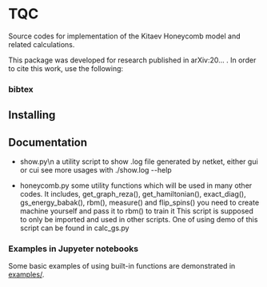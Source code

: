 # TQC
Source codes for implementation of the Kitaev Honeycomb model and related calculations.

This package was developed for research published in arXiv:20... . In order to cite this work, use the following: 

### bibtex


## Installing

## Documentation


- show.py\n
    a utility script to show .log file generated by netket, either gui or cui see more usages with ./show.log --help

- honeycomb.py
    some utility functions which will be used in many other codes. It includes, get_graph_reza(), get_hamiltonian(), exact_diag(), gs_energy_babak(), rbm(), measure() and flip_spins()
        you need to create machine yourself and pass it to rbm() to train it
        This script is supposed to only be imported and used in other scripts. One of using demo of this script can be found in calc_gs.py

### Examples in Jupyeter notebooks

Some basic examples of using built-in functions are demonstrated in [examples/](examples/example.ipynb).


